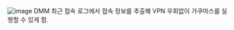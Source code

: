 ![image](https://github.com/user-attachments/assets/7802a421-b0ff-4f9e-882d-579ccf887e00)
DMM 최근 접속 로그에서 접속 정보를 추출해 VPN 우회없이 가쿠마스를 실행할 수 있게 함.
